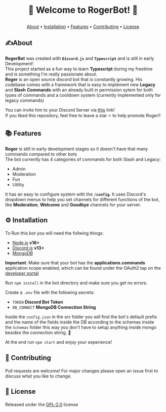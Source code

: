 # <p align="center">🤖 Welcome to RogerBot! 🤖</p>
<p dir="auto" align="center">
  <a href="#about">About</a>
  •
  <a href="#installation">Installation</a>
  •
  <a href="#Features">Features</a>
  •
  <a href="#Contributing">Contributing</a>
  •
  <a href="#license">License</a>
</p>

## <p id="about"> ✍️About </p>
**RogerBot** was created with <code><b>Discord.js</b></code> and <code><b>Typescript</b></code> and is still in early Development!  
This project started as a fun way to learn **Typescript** during my freetime and is something I'm really passionate about.   
**Roger** is an open source discord bot that is constantly growing. His codebase comes with a framework that is easy to implement new **Legacy** and **Slash** **Commands** with an already built in permission sytem for both types of commands and a cooldown system 
(currently implemented only for legacy commands)  

You can invite him to your Discord Server via [this](https://discord.com/api/oauth2/authorize?client_id=863861449083453440&permissions=8&scope=bot%20applications.commands) link!  
If you liked this repository, feel free to leave a star ⭐ to help promote Roger!!

## <p id="features"> 📚 Features </p>
**Roger** is still in early development stages so it doesn't have that many commands compared to other bots  
The bot currently has 4 categories of commands for both Slash and Legacy: 
- Admin
- Moderation
- Fun
- Utility  
  
It has an easy to configure system with the <code>**/config**</code>. It uses Discord's dropdown menus to help you set
channels for different functions of the bot, like **Moderation**, **Welcome** and **Goodbye** channels for your server.
## <p id="installation"> ⚙️ Installation </p>


To Run this bot you will need the follwing things:
- [Node.js](https://nodejs.org/en/) <b>v16+</b>
- [Discord.js](https://discord.js.org/#/) <b>v13+</b>
- [MongoDB](https://www.mongodb.com/)  

**Important**: Make sure that your bot has the **applications.commands** application scope enabled, which can be found under the OAuth2 tap on the 
[developer portal](https://discord.com/developers/applications/)  


Run <code>npm install</code> in the bot directory and make sure you get no errors.

Create a <code>.env</code> file with the following secrets:  
- <code>TOKEN</code> <b>Discord Bot Token</b>
- <code>DB_CONNECT</code> <b>MongoDB Connection String</b>    

Inside the <code>config.json</code> in the src folder you will find the bot's default prefix and the name of the fields inside the DB according to the schemas inside the <code>Schemas</code> folder this way you don't have to setup anything inside mongo besides the connection string. 🙂

At the end run <code>npm start</code> and enjoy your experience! 


## <p id="Contributing">📰 Contributing</p>

Pull requests are welcome! For major changes please open an issue first to discuss what you like to change.


## <p id="#license">📜 License</p>
Released under the [GPL-2.0](https://choosealicense.com/licenses/gpl-2.0/) license
